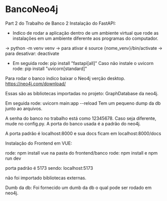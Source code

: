 # BancoNeo4j
Part 2 do Trabalho de Banco 2 
Instalação do FastAPI:

* Indico de rodar a aplicação dentro de um ambiente virtual que rode as instalações em um ambiente diferente aos programas do computador.

-> python -m venv venv
-> para ativar é source {nome_venv}/bin/activate
-> para desativar: deactivate

* Em seguida rode: pip install "fastapi[all]"
Caso não instale o uvicorn rode: pip install "uvicorn[standard]"

Para rodar o banco indico baixar o Neo4j verção desktop. 
https://neo4j.com/download/

Essas são as bibliotecas importadas no projeto:
GraphDatabase da neo4j.

Em seguida rode: uvicorn main:app --reload
Tem um pequeno dump da db junto ao arquivos.

A senha do banco no trabalho está como 12345678. Caso seja diferente, mude no config.py.
A porta do banco usada é a padrão do neo4j.

A porta padrão é localhost:8000 e sua docs ficam em localhost:8000/docs

Instalação  do Frontend em VUE:

rode: npm install vue
na pasta do frontend/banco rode: npm install e npm run dev

porta padrão é 5173 sendo: localhost:5173

não foi importado bibliotecas externas.

Dumb da db:
Foi fornecido um dumb da db o qual pode ser rodado em neo4j.







